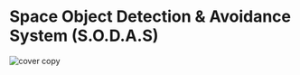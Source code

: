 # Space Object Detection & Avoidance System (S.O.D.A.S)

![cover copy](https://github.com/user-attachments/assets/94d9e72e-f108-49b5-9bb4-5b2aa5f4ceb3)


